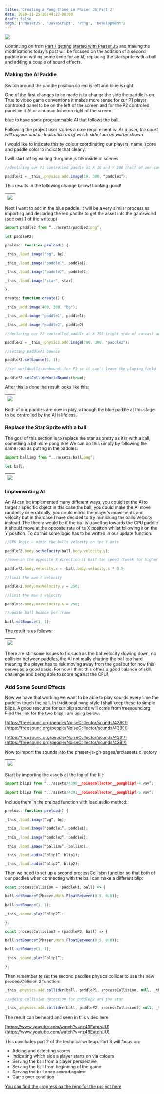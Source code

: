 ```yaml
---
title: 'Creating a Pong Clone in Phaser JS Part 2'
date: 2020-11-25T16:44:27-08:00
draft: false
tags: ['PhaserJS', 'JavaScript', 'Pong', 'Development']
---
```


![](/images/blog-images/pong-pt2/1_VjYPM6gxld_xS-EN1L_pRA.jpeg#header)

<!--more-->

Continuing on from [Part 1 getting started with Phaser.JS](/posts/creating-a-pong-clone-in-phaser-js-part-1/) and making the modifications today’s post will be focused on the addition of a second paddle and writing some code for an AI, replacing the star sprite with a ball and adding a couple of sound effects.

### Making the AI Paddle

Switch around the paddle position so red is left and blue is right

One of the first changes to be made is to change the side the paddle is on. True to video game conventions it makes more sense for our P1 player controlled panel to be on the left of the screen and for the P2 controlled panel be it AI or a human to be on right of the screen.

blue to have some programmable AI that follows the ball.

Following the project user stories a core requirement is: _As a user, the court will appear and an Indication as of which side I am on will be shown_

I would like to indicate this by colour coordinating our players, name, score and paddle color to indicate that clearly.

I will start off by editing the game.js file inside of scenes.

```Javascript
//declaring our P1 controlled paddle at X 10 and Y 300 (half of our canvas size)

paddleP1 = _this_.physics.add.image(10, 300, “paddle1”);
```

This results in the following change below! Looking good!

| ![](/images/blog-images/pong-pt2/0_NyKiAGjpIP2T-GEu.png) |
| :------------------------------------------------------: |

Next I want to add in the blue paddle. It will be a very similar process as importing and declaring the red paddle to get the asset into the gameworld [(see part 1 of the writeup)](/posts/creating-a-pong-clone-in-phaser-js-part-1/)

```Javascript
import paddle2 from “../assets/paddle2.png”;

let paddleP2;

preload: function preload() {

_this_.load.image("bg", bg);

_this_.load.image("paddle1", paddle1);

_this_.load.image("paddle2", paddle2);

_this_.load.image("star", star);

},

create: function create() {

_this_.add.image(400, 300, "bg");

_this_.add.image("paddle1", paddle1);

_this_.add.image("paddle2", paddle2)

//declaring our P2 controlled paddle at X 790 (right side of canvas) and Y 300 (half of our canvas size)

paddleP2 = _this_.physics.add.image(790, 300, "paddle2");

//setting paddleP1 bounce

paddleP2.setBounce(1, 1);

//set worldcollisionbounds for P1 so it can't leave the playing field

paddleP2.setCollideWorldBounds(true);
```

After this is done the result looks like this:

| ![](/images/blog-images/pong-pt2/0__guhWTZgUDIOu9vC.png) |
| :------------------------------------------------------: |

Both of our paddles are now in play, although the blue paddle at this stage to be controlled by the AI is lifeless.

### Replace the Star Sprite with a ball

The goal of this section is to replace the star as pretty as it is with a ball, something a bit more pong like! We can do this simply by following the same idea as putting in the paddles:

```Javascript
import ballimg from “../assets/ball.png”;

let ball;
```

| ![](/images/blog-images/pong-pt2/1_c275N3Ru9JTeDFud3LUKZA.png) |
| :------------------------------------------------------------: |

### Implementing AI

An AI can be implemented many different ways, you could set the AI to target a specific object in this case the ball, you could make the AI move randomly or erratically, you could mimic the player’s movements and velocity but in this case I have decided to try mimicking the balls Velocity instead. The theory would be if the ball is travelling towards the CPU paddle it should move at the opposite rate of its X position whilst following it on the Y position. To do this some logic has to be written in our update function:

```Javascript
//CPU logic — mimic the balls velocity on the Y axis

paddleP2.body.setVelocity(ball.body.velocity.y);

//move in the opposite X direction at half the speed (tweak for higher CPU difficulty)

paddleP2.body.velocity.x = -ball.body.velocity.x * 0.5;

//limit the max Y velocity

paddleP2.body.maxVelocity.y = 250;

//limit the max X velocity

paddleP2.body.maxVelocity.X = 250;

//update ball bounce per frame

ball.setBounce(1, 1);
```

The result is as follows:

| ![](/images/blog-images/pong-pt2/1_yXh4cMTgWh5vLQqHCuS0QQ.gif) |
| :------------------------------------------------------------: |

There are still some issues to fix such as the ball velocity slowing down, no collision between paddles, the AI not really chasing the ball too hard meaning the player has to risk moving away from the goal but for now this serves as a good basis. For now I think this offers a good balance of skill, challenge and being able to score against the CPU!

### Add Some Sound Effects

Now we have that working we want to be able to play sounds every time the paddles touch the ball. In traditional pong style I shall keep these to simple blips. A good resource for our blip sounds will come from freesound.org. Find the link for the two blips I am using below:

[https://freesound.org/people/NoiseCollector/sounds/4390/](https://freesound.org/people/NoiseCollector/sounds/4390/)

[https://freesound.org/people/NoiseCollector/sounds/4391/](https://freesound.org/people/NoiseCollector/sounds/4391/)

Now to import the sounds into the phaser-js-gh-pages/src/assets directory

| ![](/images/blog-images/pong-pt2/0_0DWwybl2O1y_ST3s.png) |
| :------------------------------------------------------: |

Start by importing the assets at the top of the file

```Javascript
import blip1 from “../assets/4390__noisecollector__pongblipf-4.wav”;

import blip2 from “../assets/4391__noisecollector__pongblipf-5.wav”;
```

Include them in the preload function with load.audio method:

```Javascript
preload: function preload() {

_this_.load.image(“bg”, bg);

_this_.load.image(“paddle1”, paddle1);

_this_.load.image(“paddle2”, paddle2);

_this_.load.image(“ballimg”, ballimg);

_this_.load.audio(“blip1”, blip1);

_this_.load.audio(“blip2”, blip2);
```

Then we need to set up a second processCollision function so that both of our paddles when connecting with the ball can make a different blip:

```Javascript
const processCollision = (paddleP1, ball) => {

ball.setBounceY(Phaser.Math.FloatBetween(0.5, 0.8));

ball.setBounce(1, 1);

_this_.sound.play(“blip2”);

};

const processCollision2 = (paddleP2, ball) => {

ball.setBounceY(Phaser.Math.FloatBetween(0.5, 0.8));

ball.setBounce(1, 1);

_this_.sound.play(“blip1”);

};
```

Then remember to set the second paddles physics collider to use the new processColision 2 function:

```Javascript
_this_.physics.add.collider(ball, paddleP1, processCollision, null, _this_);

//adding collision detection for paddleP2 and the star

_this_.physics.add.collider(ball, paddleP2, processCollision2, null, _this_);
```

The result can be heard and seen in this video here:

[https://www.youtube.com/watch?v=nz48EatphUU](https://www.youtube.com/watch?v=nz48EatphUU)

This concludes part 2 of the technical writeup. Part 3 will focus on:

- Adding and detecting scores
- Indicating which side a player starts on via colours
- Serving the ball from a player perspective
- Serving the ball from beginning of the game
- Serving the ball once scored against
- Game over condition

[You can find the progress on the repo for the project here](https://github.com/AndrewRLloyd88/pong-hackathon)
